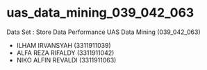 # uas_data_mining_039_042_063
Data Set : Store Data Performance
UAS Data Mining (039_042_063)
- ILHAM IRVANSYAH     (3311911039)
- ALFA REZA RIFALDY   (3311911042)
- NIKO ALFIN REVALDI  (3311911063)
